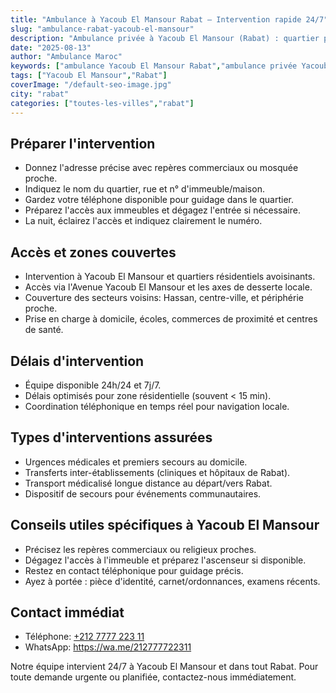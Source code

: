 ```yaml
---
title: "Ambulance à Yacoub El Mansour Rabat – Intervention rapide 24/7"
slug: "ambulance-rabat-yacoub-el-mansour"
description: "Ambulance privée à Yacoub El Mansour (Rabat) : quartier populaire, intervention 24/7, transferts et urgences. Accès facilité aux résidences."
date: "2025-08-13"
author: "Ambulance Maroc"
keywords: ["ambulance Yacoub El Mansour Rabat","ambulance privée Yacoub El Mansour","transport médicalisé Yacoub El Mansour"]
tags: ["Yacoub El Mansour","Rabat"]
coverImage: "/default-seo-image.jpg"
city: "rabat"
categories: ["toutes-les-villes","rabat"]
---
```


## Préparer l'intervention

- Donnez l'adresse précise avec repères commerciaux ou mosquée proche.
- Indiquez le nom du quartier, rue et n° d'immeuble/maison.
- Gardez votre téléphone disponible pour guidage dans le quartier.
- Préparez l'accès aux immeubles et dégagez l'entrée si nécessaire.
- La nuit, éclairez l'accès et indiquez clairement le numéro.

## Accès et zones couvertes

- Intervention à Yacoub El Mansour et quartiers résidentiels avoisinants.
- Accès via l'Avenue Yacoub El Mansour et les axes de desserte locale.
- Couverture des secteurs voisins: Hassan, centre-ville, et périphérie proche.
- Prise en charge à domicile, écoles, commerces de proximité et centres de santé.

## Délais d'intervention

- Équipe disponible 24h/24 et 7j/7.
- Délais optimisés pour zone résidentielle (souvent < 15 min).
- Coordination téléphonique en temps réel pour navigation locale.

## Types d'interventions assurées

- Urgences médicales et premiers secours au domicile.
- Transferts inter-établissements (cliniques et hôpitaux de Rabat).
- Transport médicalisé longue distance au départ/vers Rabat.
- Dispositif de secours pour événements communautaires.

## Conseils utiles spécifiques à Yacoub El Mansour

- Précisez les repères commerciaux ou religieux proches.
- Dégagez l'accès à l'immeuble et préparez l'ascenseur si disponible.
- Restez en contact téléphonique pour guidage précis.
- Ayez à portée : pièce d'identité, carnet/ordonnances, examens récents.

## Contact immédiat

- Téléphone: [+212 7777 223 11](tel:+212777722311)
- WhatsApp: https://wa.me/212777722311

Notre équipe intervient 24/7 à Yacoub El Mansour et dans tout Rabat. Pour toute demande urgente ou planifiée, contactez-nous immédiatement.